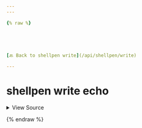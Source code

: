 ```yaml
---
---

{% raw %}





[🔙 Back to shellpen write](/api/shellpen/write)

---
```








<!-- Todo, if there are no subcommands under the child commands, use a smaller heading size -->

# shellpen write echo



<details>
  <summary>View Source</summary>

{% endraw %}
{% highlight sh %}
"echo")
  shellpen writeln "echo \"$*\""
{% endhighlight %}
{% raw %}

</details>








  
{% endraw %}
